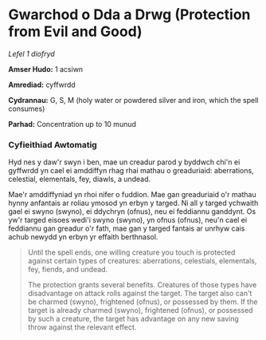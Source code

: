# Gwarchod o Dda a Drwg (Protection from Evil and Good)

*Lefel 1 diofryd*

**Amser Hudo:** 1 acsiwn

**Amrediad:** cyffwrdd

**Cydrannau:** G, S, M (holy water or powdered silver and iron, which the spell consumes)

**Parhad:** Concentration up to 10  munud

### Cyfieithiad Awtomatig

Hyd nes y daw'r swyn i ben, mae un creadur parod y byddwch chi'n ei gyffwrdd yn cael ei amddiffyn rhag rhai mathau o greaduriaid: aberrations, celestial, elementals, fey, diawls, a undead.

Mae'r amddiffyniad yn rhoi nifer o fuddion. Mae gan greaduriaid o'r mathau hynny anfantais ar roliau ymosod yn erbyn y targed. Ni all y targed ychwaith gael ei swyno (swyno), ei ddychryn (ofnus), neu ei feddiannu ganddynt. Os yw'r targed eisoes wedi'i swyno (swyno), yn ofnus (ofnus), neu'n cael ei feddiannu gan greadur o'r fath, mae gan y targed fantais ar unrhyw cais achub newydd yn erbyn yr effaith berthnasol.

>  Until the spell ends, one willing creature you touch is protected against certain types of creatures: aberrations, celestials, elementals, fey, fiends, and undead.
>  
>  The protection grants several benefits. Creatures of those types have disadvantage on attack rolls against the target. The target also can't be charmed (swyno), frightened (ofnus), or possessed by them. If the target is already charmed (swyno), frightened (ofnus), or possessed by such a creature, the target has advantage on any new saving throw against the relevant effect.